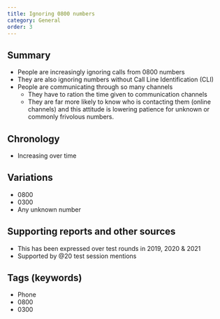 ```yaml
---
title: Ignoring 0800 numbers
category: General
order: 3
---
```

## Summary
- People are increasingly ignoring calls from 0800 numbers
- They are also ignoring numbers without Call Line Identification (CLI)
- People are communicating through so many channels
  - They have to ration the time given to communication channels
  - They are far more likely to know who is contacting them (online channels) and this attitude is lowering patience for unknown or commonly frivolous numbers.



## Chronology

- Increasing over time

## Variations

- 0800
- 0300
- Any unknown number

## Supporting reports and other sources

- This has been expressed over test rounds in 2019, 2020 & 2021
- Supported by @20 test session mentions

## Tags (keywords)

- Phone
- 0800
- 0300
